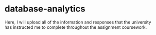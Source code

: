 # database-analytics
Here, I will upload all of the information and responses that the university has instructed me to complete throughout the assignment coursework. 
